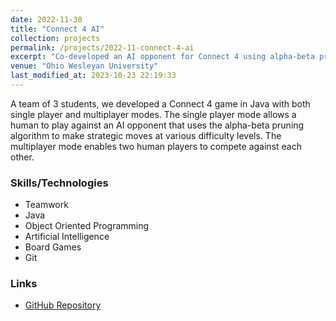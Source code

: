 ```yaml
---
date: 2022-11-30
title: "Connect 4 AI"
collection: projects
permalink: /projects/2022-11-connect-4-ai
excerpt: "Co-developed an AI opponent for Connect 4 using alpha-beta pruning algorithm."
venue: "Ohio Wesleyan University"
last_modified_at: 2023-10-23 22:19:33
---
```


A team of 3 students, we developed a Connect 4 game in Java with both single player and multiplayer modes. The single player mode allows a human to play against an AI opponent that uses the alpha-beta pruning algorithm to make strategic moves at various difficulty levels. The multiplayer mode enables two human players to compete against each other.

### Skills/Technologies

- Teamwork
- Java
- Object Oriented Programming
- Artificial Intelligence
- Board Games
- Git

### Links

- [GitHub Repository](https://github.com/agopalareddy/CS340Final-Connect4)
